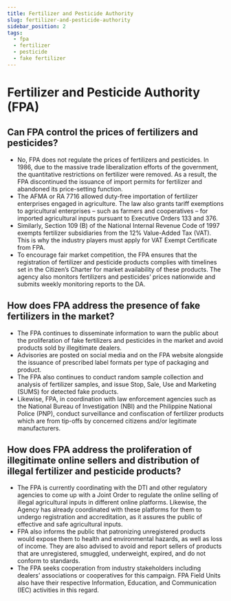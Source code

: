 ```yaml
---
title: Fertilizer and Pesticide Authority
slug: fertilizer-and-pesticide-authority
sidebar_position: 2
tags:
  - fpa
  - fertilizer
  - pesticide
  - fake fertilizer
---
```


# Fertilizer and Pesticide Authority (FPA)

## Can FPA control the prices of fertilizers and pesticides?

- No, FPA does not regulate the prices of fertilizers and pesticides. In 1986, due to the massive trade liberalization efforts of the government, the quantitative restrictions on fertilizer were removed. As a result, the FPA discontinued the issuance of import permits for fertilizer and abandoned its price-setting function.
- The AFMA or RA 7716 allowed duty-free importation of fertilizer enterprises engaged in agriculture. The law also grants tariff exemptions to agricultural enterprises – such as farmers and cooperatives – for imported agricultural inputs pursuant to Executive Orders 133 and 376.
- Similarly, Section 109 (B) of the National Internal Revenue Code of 1997 exempts fertilizer subsidiaries from the 12% Value-Added Tax (VAT). This is why the industry players must apply for VAT Exempt Certificate from FPA.
- To encourage fair market competition, the FPA ensures that the registration of fertilizer and pesticide products complies with timelines set in the Citizen’s Charter for market availability of these products. The agency also monitors fertilizers and pesticides’ prices nationwide and submits weekly monitoring reports to the DA.

## How does FPA address the presence of fake fertilizers in the market?

- The FPA continues to disseminate information to warn the public about the proliferation of fake fertilizers and pesticides in the market and avoid products sold by illegitimate dealers.
- Advisories are posted on social media and on the FPA website alongside the issuance of prescribed label formats per type of packaging and product.
- The FPA also continues to conduct random sample collection and analysis of fertilizer samples, and issue Stop, Sale, Use and Marketing (SUMS) for detected fake products.
- Likewise, FPA, in coordination with law enforcement agencies such as the National Bureau of Investigation (NBI) and the Philippine National Police (PNP), conduct surveillance and confiscation of fertilizer products which are from tip-offs by concerned citizens and/or legitimate manufacturers.

## How does FPA address the proliferation of illegitimate online sellers and distribution of illegal fertilizer and pesticide products?

- The FPA is currently coordinating with the DTI and other regulatory agencies to come up with a Joint Order to regulate the online selling of illegal agricultural inputs in different online platforms. Likewise, the Agency has already coordinated with these platforms for them to undergo registration and accreditation, as it assures the public of effective and safe agricultural inputs. 
- FPA also informs the public that patronizing unregistered products would expose them to health and environmental hazards, as well as loss of income. They are also advised to avoid and report sellers of products that are unregistered, smuggled, underweight, expired, and do not conform to standards.
- The FPA seeks cooperation from industry stakeholders including dealers’ associations or cooperatives for this campaign. FPA Field Units also have their respective Information, Education, and Communication (IEC) activities in this regard.

